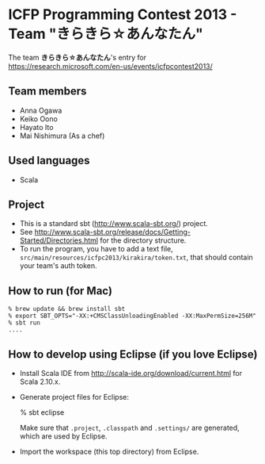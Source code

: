 ICFP Programming Contest 2013 - Team "きらきら☆あんなたん"
=====================================

The team **きらきら☆あんなたん**'s entry for https://research.microsoft.com/en-us/events/icfpcontest2013/


Team members
----------

* Anna Ogawa
* Keiko Oono
* Hayato Ito
* Mai Nishimura (As a chef)

Used languages
----------

- Scala

Project
----------

- This is a standard sbt (http://www.scala-sbt.org/) project.
- See http://www.scala-sbt.org/release/docs/Getting-Started/Directories.html for the directory structure.
- To run the program, you have to add a text file, `src/main/resources/icfpc2013/kirakira/token.txt`, that should contain your team's auth token.

How to run (for Mac)
----------

    % brew update && brew install sbt
    % export SBT_OPTS="-XX:+CMSClassUnloadingEnabled -XX:MaxPermSize=256M"
    % sbt run
    ....

How to develop using Eclipse (if you love Eclipse)
----------

- Install Scala IDE from http://scala-ide.org/download/current.html for Scala 2.10.x.
- Generate project files for Eclipse:

  % sbt eclipse

  Make sure that `.project`, `.classpath` and `.settings/` are generated, which are used by Eclipse.
- Import the workspace (this top directory) from Eclipse.

